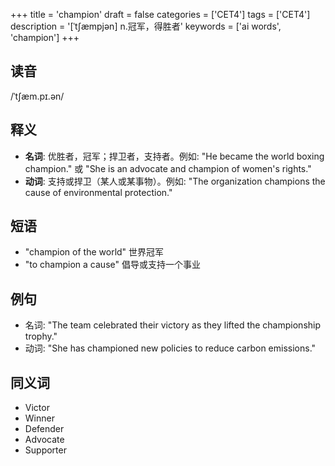 +++
title = 'champion'
draft = false
categories = ['CET4']
tags = ['CET4']
description = '[ˈt∫æmpjən] n.冠军，得胜者'
keywords = ['ai words', 'champion']
+++

## 读音
/ˈtʃæm.pɪ.ən/

## 释义
- **名词**: 优胜者，冠军；捍卫者，支持者。例如: "He became the world boxing champion." 或 "She is an advocate and champion of women's rights."
- **动词**: 支持或捍卫（某人或某事物）。例如: "The organization champions the cause of environmental protection."

## 短语
- "champion of the world" 世界冠军
- "to champion a cause" 倡导或支持一个事业

## 例句
- 名词: "The team celebrated their victory as they lifted the championship trophy."
- 动词: "She has championed new policies to reduce carbon emissions."

## 同义词
- Victor
- Winner
- Defender
- Advocate
- Supporter
